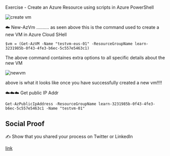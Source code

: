 Exercise - Create an Azure Resource using scripts in Azure PowerShell

![create vm](https://user-images.githubusercontent.com/102994059/217330773-cff9f340-c519-4d8b-a704-c4d746ad9845.jpg)


☁️ New-AzVm .......... as seen above this is the command used to create a new VM in Azure Cloud SHell

    $vm = (Get-AzVM -Name "testvm-eus-01" -ResourceGroupName learn-3231985b-0f43-4fe3-b6ec-5c557e5463c1)
    
 The above command containes extra options to all specific details about the new VM

![newvm](https://user-images.githubusercontent.com/102994059/217331643-682142e1-239b-43a3-b417-58542ef7ff76.jpg)

above is what it looks like once  you have successfully created a new vm!!!!


☁️☁️☁️ Get public IP Addr


    Get-AzPublicIpAddress -ResourceGroupName learn-3231985b-0f43-4fe3-b6ec-5c557e5463c1 -Name "testvm-01"
    


## Social Proof

✍️ Show that you shared your process on Twitter or LinkedIn

[link](https://www.linkedin.com/posts/andrew-leddy_100daysofcloud-azure-activity-7028904235786235904-LZhb?utm_source=share&utm_medium=member_desktop)
